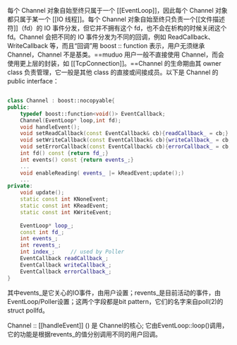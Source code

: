 

每个 Channel 对象自始至终只属于一个 [[EventLoop]]，因此每个 Channel 对象都只属于某一个 [[IO 线程]]。每个 Channel 对象自始至终只负责一个[[文件描述符]]（fd）的 IO 事件分发，但它并不拥有这个 fd，也不会在析构的时候关闭这个 fd。Channel 会把不同的 IO 事件分发为不同的回调，例如 ReadCallback、WriteCallback 等，而且“回调”用 boost :: function 表示，用户无须继承 Channel，Channel 不是基类。==muduo 用户一般不直接使用 Channel，而会使用更上层的封装，如 [[TcpConnection]]。==Channel 的生命期由其 owner class 负责管理，它一般是其他 class 的直接或间接成员。以下是 Channel 的 public interface：

```c++

class Channel : boost::nocopyable{
public:
	typedef boost::function<void()> EventCallback;
	Channel(EventLoop* loop,int fd);
	void handleEvent();
	void setReadCallback(const EventCallback& cb){readCallback_ = cb;}
	void setWriteCallback(const EventCallback& cb){writeCallback_ = cb;}
	void setErrorCallback(const EventCallback& cb){errorCallback_ = cb;}
	int fd() const {return fd_;}
	int events() const {return events_;}
	...
	void enableReading( events_ |= kReadEvent;update();)
	...
private:
	void update();
	static const int KNoneEvent;
	static const int KReadEvent;
	static const int KWriteEvent;
	
	EventLoop* loop_;
	const int fd_;
	int events_;
	int revents_;
	int index_; 	// used by Poller
	EventCallback readCallback_;
	EventCallback writeCallback_;
	EventCallback errorCallback_;
}
```

其中events_是它关心的IO事件，由用户设置；revents_是目前活动的事件，由EventLoop/Poller设置；这两个字段都是bit pattern，它们的名字来自poll(2)的struct pollfd。

Channel :: [[handleEvent]] () 是 Channel的核心;
它由EventLoop::loop()调用，它的功能是根据revents_的值分别调用不同的用户回调。